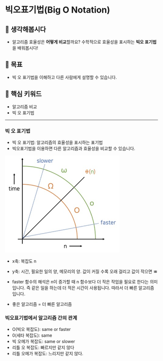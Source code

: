 # 빅오표기법(Big O Notation)

## 🤔 생각해봅시다
- 알고리즘 효율성은 **어떻게 비교**할까요? 수학적으로 효율성을 표시하는 **빅오 표기법**을 배워봅시다!

## 🎯 목표
- 빅 오 표기법을 이해하고 다른 사람에게 설명할 수 있습니다.

## 🔑 핵심 키워드
- 알고리즘 비교
- 빅 오 표기법

---
### 빅 오 표기법
- 빅 오 표기법: 알고리즘의 효율성을 표시하는 표기법
- 빅오표기법을 이용하면 다른 알고리즘과 효율성을 비교할 수 있습니다.

![](./image/빅오표기법.png)
  
- x축: 복잡도 n
- y축: 시간, 필요한 일의 양, 메모리의 양. 값이 커질 수록 오래 걸리고 값이 작으면 ㅃ
- faster 함수의 해석은 n이 증가할 때 n 함수보다 더 작은 작업을 필요로 한다는 의미입니다.
즉 같은 일을 하는데 더 적은 시간이 사용됩니다. 따라서 더 빠른 알고리즘입니다. 
  
- 좋은 알고리즘 = 더 빠른 알고리즘 

### 빅오표기법에서 알고리즘 간의 관계
- O(빅오 복잡도): same or faster
- 0(세타 복잡도): same 
- 빅 오메가 복잡도: same or slower
- 리틀 오 복잡도: 빠르지만 같지 않다
- 리틀 오메가 복잡도: 느리지만 같지 않다. 
